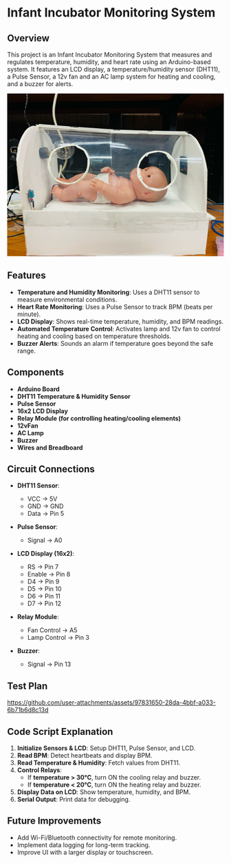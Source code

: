# Infant Incubator Monitoring System

## Overview
This project is an Infant Incubator Monitoring System that measures and regulates temperature, humidity, and heart rate using an Arduino-based system. It features an LCD display, a temperature/humidity sensor (DHT11), a Pulse Sensor, a 12v fan and an AC lamp system for heating and cooling, and a buzzer for alerts.

![Infant Incubator Design](media/3.jpeg)

## Features
- **Temperature and Humidity Monitoring**: Uses a DHT11 sensor to measure environmental conditions.
- **Heart Rate Monitoring**: Uses a Pulse Sensor to track BPM (beats per minute).
- **LCD Display**: Shows real-time temperature, humidity, and BPM readings.
- **Automated Temperature Control**: Activates lamp and 12v fan to control heating and cooling based on temperature thresholds.
- **Buzzer Alerts**: Sounds an alarm if temperature goes beyond the safe range.

## Components
- **Arduino Board**
- **DHT11 Temperature & Humidity Sensor**
- **Pulse Sensor**
- **16x2 LCD Display**
- **Relay Module (for controlling heating/cooling elements)**
- **12vFan**
- **AC Lamp**
- **Buzzer**
- **Wires and Breadboard**

## Circuit Connections
- **DHT11 Sensor**:
  - VCC → 5V
  - GND → GND
  - Data → Pin 5

- **Pulse Sensor**:
  - Signal → A0

- **LCD Display (16x2)**:
  - RS → Pin 7
  - Enable → Pin 8
  - D4 → Pin 9
  - D5 → Pin 10
  - D6 → Pin 11
  - D7 → Pin 12

- **Relay Module**:
  - Fan Control → A5
  - Lamp Control → Pin 3

- **Buzzer**:
  - Signal → Pin 13

## Test Plan
  

https://github.com/user-attachments/assets/97831650-28da-4bbf-a033-6b71b6d8c13d


## Code Script Explanation
1. **Initialize Sensors & LCD**: Setup DHT11, Pulse Sensor, and LCD.
2. **Read BPM**: Detect heartbeats and display BPM.
3. **Read Temperature & Humidity**: Fetch values from DHT11.
4. **Control Relays**:
   - If **temperature > 30°C**, turn ON the cooling relay and buzzer.
   - If **temperature < 20°C**, turn ON the heating relay and buzzer.
5. **Display Data on LCD**: Show temperature, humidity, and BPM.
6. **Serial Output**: Print data for debugging.


## Future Improvements
- Add Wi-Fi/Bluetooth connectivity for remote monitoring.
- Implement data logging for long-term tracking.
- Improve UI with a larger display or touchscreen.

